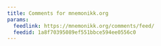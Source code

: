 ```yaml
---
title: Comments for mnemonikk.org
params:
  feedlink: https://mnemonikk.org/comments/feed/
  feedid: 1a8f70395089ef551bbce594ee0556c0
---
```

